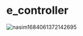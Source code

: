 # e_controller
<img src="https://i.ibb.co/fkZpKGK/nasim1684061372142695.png" alt="nasim1684061372142695" border="0">
